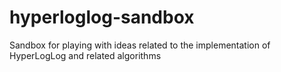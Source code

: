 # hyperloglog-sandbox
Sandbox for playing with ideas related to the implementation of HyperLogLog and related algorithms
